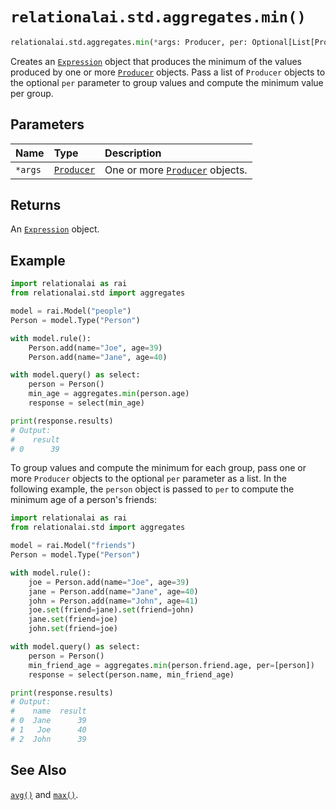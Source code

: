 # `relationalai.std.aggregates.min()`

```python
relationalai.std.aggregates.min(*args: Producer, per: Optional[List[Producer]]) -> Expression
```

Creates an [`Expression`](../../Expression.md) object that produces the minimum of
the values produced by one or more [`Producer`](../../Producer/README.md) objects.
Pass a list of `Producer` objects to the optional `per` parameter to group values and compute the minimum value per group.

## Parameters

| Name | Type | Description |
| :--- | :--- | :------ |
| `*args` | [`Producer`](../../Producer/README.md) | One or more [`Producer`](../../Producer/README.md) objects. |

## Returns

An [`Expression`](../../Expression.md) object.

## Example

```python
import relationalai as rai
from relationalai.std import aggregates

model = rai.Model("people")
Person = model.Type("Person")

with model.rule():
    Person.add(name="Joe", age=39)
    Person.add(name="Jane", age=40)

with model.query() as select:
    person = Person()
    min_age = aggregates.min(person.age)
    response = select(min_age)

print(response.results)
# Output:
#    result
# 0      39
```

To group values and compute the minimum for each group,
pass one or more `Producer` objects to the optional `per` parameter as a list.
In the following example, the `person` object is passed to `per` to compute the minimum age of a person's friends:

```python
import relationalai as rai
from relationalai.std import aggregates

model = rai.Model("friends")
Person = model.Type("Person")

with model.rule():
    joe = Person.add(name="Joe", age=39)
    jane = Person.add(name="Jane", age=40)
    john = Person.add(name="John", age=41)
    joe.set(friend=jane).set(friend=john)
    jane.set(friend=joe)
    john.set(friend=joe)

with model.query() as select:
    person = Person()
    min_friend_age = aggregates.min(person.friend.age, per=[person])
    response = select(person.name, min_friend_age)

print(response.results)
# Output:
#    name  result
# 0  Jane      39
# 1   Joe      40
# 2  John      39
```

## See Also

[`avg()`](./avg.md) and [`max()`](./max.md).

